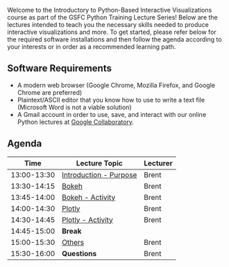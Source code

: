 Welcome to the Introductory to Python-Based Interactive Visualizations course as part of the GSFC Python Training Lecture Series! Below are the lectures intended to teach you the necessary skills needed to produce interactive visualizations and more. To get started, please refer below for the required software installations and then follow the agenda according to your interests or in order as a recommended learning path.

## Software Requirements
* A modern web browser (Google Chrome, Mozilla Firefox, and Google Chrome are preferred)
* Plaintext/ASCII editor that you know how to use to write a text file (Microsoft Word is not a viable solution)
* A Gmail account in order to use, save, and interact with our online Python lectures at [Google Collaboratory](https://colab.research.google.com/).

## Agenda

| Time | Lecture Topic | Lecturer |
|------|---------------|----------|
| 13:00-13:30 | [Introduction - Purpose](intro.md) | Brent |
| 13:30-14:15 | [Bokeh](bokeh.md) | Brent |
| 13:45-14:00 | [Bokeh - Activity](bokeh.md) | Brent |
| 14:00-14:30 | [Plotly](plotly.md) | Brent |
| 14:30-14:45 | [Plotly - Activity](plotly.md) | Brent |
| 14:45-15:00 | __Break__ | |
| 15:00-15:30 | [Others](other.md) | Brent |
| 15:30-16:00 | __Questions__ | Brent |
